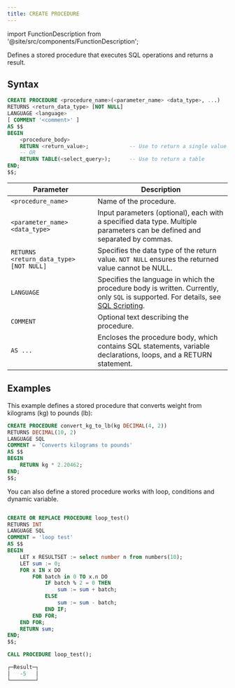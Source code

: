 ```yaml
---
title: CREATE PROCEDURE
---
```

import FunctionDescription from '@site/src/components/FunctionDescription';

<FunctionDescription description="Introduced or updated: v1.2.637"/>

Defines a stored procedure that executes SQL operations and returns a result.

## Syntax

```sql
CREATE PROCEDURE <procedure_name>(<parameter_name> <data_type>, ...)
RETURNS <return_data_type> [NOT NULL]
LANGUAGE <language>
[ COMMENT '<comment>' ]
AS $$
BEGIN
    <procedure_body>
    RETURN <return_value>;             -- Use to return a single value
    -- OR
    RETURN TABLE(<select_query>);      -- Use to return a table
END;
$$;
```

| Parameter                               | Description                                                                                                               |
|-----------------------------------------|---------------------------------------------------------------------------------------------------------------------------|
| `<procedure_name>`                      | Name of the procedure.                                                                                                    |
| `<parameter_name> <data_type>`          | Input parameters (optional), each with a specified data type. Multiple parameters can be defined and separated by commas. |
| `RETURNS <return_data_type> [NOT NULL]` | Specifies the data type of the return value. `NOT NULL` ensures the returned value cannot be NULL.                        |
| `LANGUAGE`                              | Specifies the language in which the procedure body is written. Currently, only `SQL` is supported. For details, see [SQL Scripting](/guides/query/stored-procedure#sql-scripting).                       |
| `COMMENT`                               | Optional text describing the procedure.                                                                                   |
| `AS ...`                                | Encloses the procedure body, which contains SQL statements, variable declarations, loops, and a  RETURN statement.        |

## Examples

This example defines a stored procedure that converts weight from kilograms (kg) to pounds (lb):

```sql
CREATE PROCEDURE convert_kg_to_lb(kg DECIMAL(4, 2))
RETURNS DECIMAL(10, 2)
LANGUAGE SQL
COMMENT = 'Converts kilograms to pounds'
AS $$
BEGIN
    RETURN kg * 2.20462;
END;
$$;
```

You can also define a stored procedure works with loop, conditions and dynamic variable.

```sql

CREATE OR REPLACE PROCEDURE loop_test()
RETURNS INT
LANGUAGE SQL
COMMENT = 'loop test'
AS $$
BEGIN
    LET x RESULTSET := select number n from numbers(10);
    LET sum := 0;
    FOR x IN x DO
        FOR batch in 0 TO x.n DO
            IF batch % 2 = 0 THEN
                sum := sum + batch;
            ELSE
                sum := sum - batch;
            END IF;
        END FOR;
    END FOR;
    RETURN sum;
END;
$$;
```

```sql
CALL PROCEDURE loop_test();

┌─Result─┐
│   -5   │
└────────┘
```